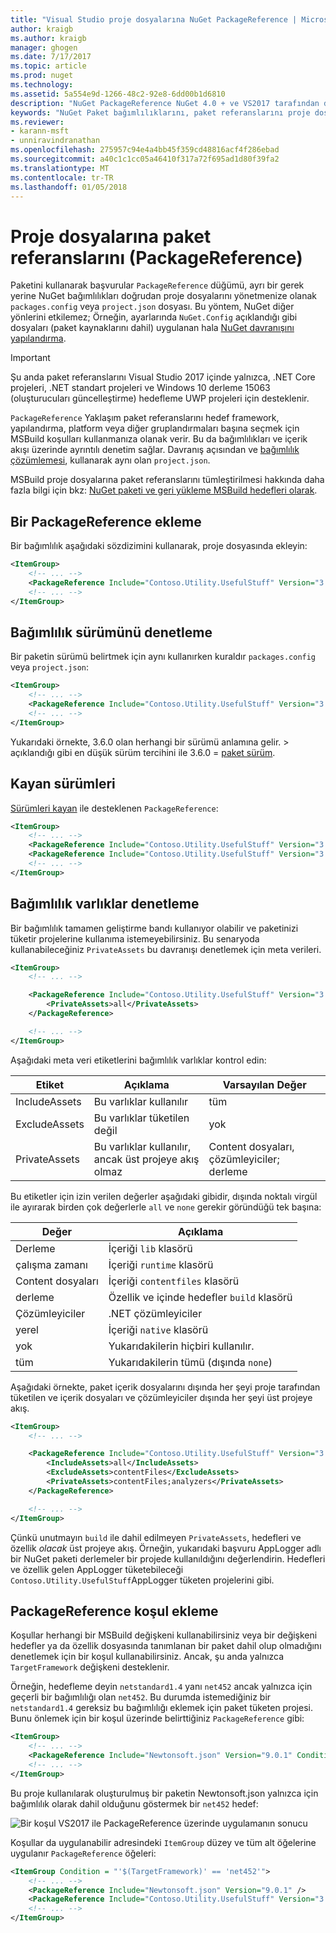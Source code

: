 ```yaml
---
title: "Visual Studio proje dosyalarına NuGet PackageReference | Microsoft Docs"
author: kraigb
ms.author: kraigb
manager: ghogen
ms.date: 7/17/2017
ms.topic: article
ms.prod: nuget
ms.technology: 
ms.assetid: 5a554e9d-1266-48c2-92e8-6dd00b1d6810
description: "NuGet PackageReference NuGet 4.0 + ve VS2017 tarafından desteklenen gibi proje dosyalarına ayrıntıları"
keywords: "NuGet Paket bağımlılıklarını, paket referanslarını proje dosyalarını, PackageReference, packages.config, project.json, VS2017, Visual Studio 2017, NuGet 4"
ms.reviewer:
- karann-msft
- unniravindranathan
ms.openlocfilehash: 275957c94e4a4bb45f359cd48816acf4f286ebad
ms.sourcegitcommit: a40c1c1cc05a46410f317a72f695ad1d80f39fa2
ms.translationtype: MT
ms.contentlocale: tr-TR
ms.lasthandoff: 01/05/2018
---
```

# <a name="package-references-packagereference-in-project-files"></a>Proje dosyalarına paket referanslarını (PackageReference)

Paketini kullanarak başvurular `PackageReference` düğümü, ayrı bir gerek yerine NuGet bağımlılıkları doğrudan proje dosyalarını yönetmenize olanak `packages.config` veya `project.json` dosyası. Bu yöntem, NuGet diğer yönlerini etkilemez; Örneğin, ayarlarında `NuGet.Config` açıklandığı gibi dosyaları (paket kaynaklarını dahil) uygulanan hala [NuGet davranışını yapılandırma](Configuring-NuGet-Behavior.md).

> [!Important]
> Şu anda paket referanslarını Visual Studio 2017 içinde yalnızca, .NET Core projeleri, .NET standart projeleri ve Windows 10 derleme 15063 (oluşturucuları güncelleştirme) hedefleme UWP projeleri için desteklenir.

`PackageReference` Yaklaşım paket referanslarını hedef framework, yapılandırma, platform veya diğer gruplandırmaları başına seçmek için MSBuild koşulları kullanmanıza olanak verir. Bu da bağımlılıkları ve içerik akışı üzerinde ayrıntılı denetim sağlar. Davranış açısından ve [bağımlılık çözümlemesi](Dependency-Resolution.md), kullanarak aynı olan `project.json`.

MSBuild proje dosyalarına paket referanslarını tümleştirilmesi hakkında daha fazla bilgi için bkz: [NuGet paketi ve geri yükleme MSBuild hedefleri olarak](../schema/msbuild-targets.md).

## <a name="adding-a-packagereference"></a>Bir PackageReference ekleme

Bir bağımlılık aşağıdaki sözdizimini kullanarak, proje dosyasında ekleyin:

```xml
<ItemGroup>
    <!-- ... -->
    <PackageReference Include="Contoso.Utility.UsefulStuff" Version="3.6.0" />    
    <!-- ... -->
</ItemGroup>
```

## <a name="controlling-dependency-version"></a>Bağımlılık sürümünü denetleme

Bir paketin sürümü belirtmek için aynı kullanırken kuraldır `packages.config` veya `project.json`:

```xml
<ItemGroup>
    <!-- ... -->
    <PackageReference Include="Contoso.Utility.UsefulStuff" Version="3.6.0" />
    <!-- ... -->
</ItemGroup>
```

Yukarıdaki örnekte, 3.6.0 olan herhangi bir sürümü anlamına gelir. > açıklandığı gibi en düşük sürüm tercihini ile 3.6.0 = [paket sürüm](../reference/package-versioning.md#version-ranges-and-wildcards).

## <a name="floating-versions"></a>Kayan sürümleri

[Sürümleri kayan](../consume-packages/dependency-resolution.md#floating-versions) ile desteklenen `PackageReference`:

```xml
<ItemGroup>
    <!-- ... -->
    <PackageReference Include="Contoso.Utility.UsefulStuff" Version="3.6.*" />
    <PackageReference Include="Contoso.Utility.UsefulStuff" Version="3.6.0-beta*" />
    <!-- ... -->
</ItemGroup>
```

## <a name="controlling-dependency-assets"></a>Bağımlılık varlıklar denetleme

Bir bağımlılık tamamen geliştirme bandı kullanıyor olabilir ve paketinizi tüketir projelerine kullanıma istemeyebilirsiniz. Bu senaryoda kullanabileceğiniz `PrivateAssets` bu davranışı denetlemek için meta verileri.

```xml
<ItemGroup>
    <!-- ... -->

    <PackageReference Include="Contoso.Utility.UsefulStuff" Version="3.6.0">
        <PrivateAssets>all</PrivateAssets>
    </PackageReference>

    <!-- ... -->
</ItemGroup>
```

Aşağıdaki meta veri etiketlerini bağımlılık varlıklar kontrol edin:

| Etiket | Açıklama | Varsayılan Değer |
| --- | --- | --- |
| IncludeAssets | Bu varlıklar kullanılır | tüm |
| ExcludeAssets | Bu varlıklar tüketilen değil | yok | 
| PrivateAssets | Bu varlıklar kullanılır, ancak üst projeye akış olmaz | Content dosyaları, çözümleyiciler; derleme |


Bu etiketler için izin verilen değerler aşağıdaki gibidir, dışında noktalı virgül ile ayırarak birden çok değerlerle `all` ve `none` gerekir göründüğü tek başına:

| Değer | Açıklama |
| --- | ---
| Derleme | İçeriği `lib` klasörü |
| çalışma zamanı | İçeriği `runtime` klasörü |
| Content dosyaları | İçeriği `contentfiles` klasörü |
| derleme | Özellik ve içinde hedefler `build` klasörü |
| Çözümleyiciler | .NET çözümleyiciler |
| yerel | İçeriği `native` klasörü |
| yok | Yukarıdakilerin hiçbiri kullanılır. |
| tüm | Yukarıdakilerin tümü (dışında `none`) |

Aşağıdaki örnekte, paket içerik dosyalarını dışında her şeyi proje tarafından tüketilen ve içerik dosyaları ve çözümleyiciler dışında her şeyi üst projeye akış.

```xml
<ItemGroup>
    <!-- ... -->

    <PackageReference Include="Contoso.Utility.UsefulStuff" Version="3.6.0">
        <IncludeAssets>all</IncludeAssets>
        <ExcludeAssets>contentFiles</ExcludeAssets>
        <PrivateAssets>contentFiles;analyzers</PrivateAssets>
    </PackageReference>

    <!-- ... -->
</ItemGroup>
```

Çünkü unutmayın `build` ile dahil edilmeyen `PrivateAssets`, hedefleri ve özellik *olacak* üst projeye akış. Örneğin, yukarıdaki başvuru AppLogger adlı bir NuGet paketi derlemeler bir projede kullanıldığını değerlendirin. Hedefleri ve özellik gelen AppLogger tüketebileceği `Contoso.Utility.UsefulStuff`AppLogger tüketen projelerini gibi.

## <a name="adding-a-packagereference-condition"></a>PackageReference koşul ekleme

Koşullar herhangi bir MSBuild değişkeni kullanabilirsiniz veya bir değişkeni hedefler ya da özellik dosyasında tanımlanan bir paket dahil olup olmadığını denetlemek için bir koşul kullanabilirsiniz. Ancak, şu anda yalnızca `TargetFramework` değişkeni desteklenir.

Örneğin, hedefleme deyin `netstandard1.4` yanı `net452` ancak yalnızca için geçerli bir bağımlılığı olan `net452`. Bu durumda istemediğiniz bir `netstandard1.4` gereksiz bu bağımlılığı eklemek için paket tüketen projesi. Bunu önlemek için bir koşul üzerinde belirttiğiniz `PackageReference` gibi:

```xml
<ItemGroup>
    <!-- ... -->
    <PackageReference Include="Newtonsoft.json" Version="9.0.1" Condition="'$(TargetFramework)' == 'net452'" />    
    <!-- ... -->
</ItemGroup>
```

Bu proje kullanılarak oluşturulmuş bir paketin Newtonsoft.json yalnızca için bağımlılık olarak dahil olduğunu göstermek bir `net452` hedef:

![Bir koşul VS2017 ile PackageReference üzerinde uygulamanın sonucu](media/PackageReference-Condition.png)

Koşullar da uygulanabilir adresindeki `ItemGroup` düzey ve tüm alt öğelerine uygulanır `PackageReference` öğeleri:

```xml
<ItemGroup Condition = "'$(TargetFramework)' == 'net452'">
    <!-- ... -->
    <PackageReference Include="Newtonsoft.json" Version="9.0.1" />
    <PackageReference Include="Contoso.Utility.UsefulStuff" Version="3.6.0" />
    <!-- ... -->
</ItemGroup>
```
